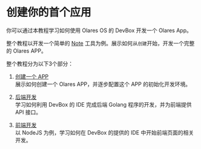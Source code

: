 # 创建你的首个应用

你可以通过本教程学习如何使用 Olares OS 的 DevBox 开发一个 Olares App。

整个教程以开发一个简单的 [Note](https://github.com/beclab/olares-app-demo) 工具为例。展示如何从`创建`开始，开发一个完整的 Olares APP。

整个教程分为以下3个部分：

1. [创建一个 APP](./create.md)<br>
   展示如何创建一个 Olares APP，并逐步配置这个 APP 的初始化开发环境。

2. [后端开发](./backend.md)<br>
   学习如何利用 DevBox 的 IDE 完成后端 Golang 程序的开发，并为前端提供 API 接口。

3. [前端开发](./frontend.md)<br>
   以 NodeJS 为例，学习如何在 DevBox 的提供的 IDE 中开始前端页面的相关开发。
